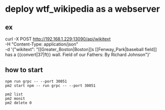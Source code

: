 # deploy wtf_wikipedia as a webserver


## ex
curl -X POST http://192.168.1.229:13090/api/wikitext \
     -H "Content-Type: application/json" \
     -d '{"wikitext": "[[Greater_Boston|Boston]]s [[Fenway_Park|baseball field]] has a {{convert|37|ft}} wall. <ref>Field of our Fathers: By Richard Johnson</ref>"}'

## how to start
```
npm run grpc -- --port 30051
pm2 start npm -- run grpc -- --port 30051

pm2 list
pm2 monit
pm2 delete 0

```
